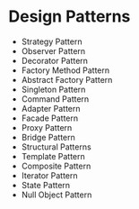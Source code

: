 # Design Patterns

* Strategy Pattern
* Observer Pattern
* Decorator Pattern
* Factory Method Pattern
* Abstract Factory Pattern
* Singleton Pattern
* Command Pattern
* Adapter Pattern
* Facade Pattern
* Proxy Pattern
* Bridge Pattern
* Structural Patterns
* Template Pattern
* Composite Pattern
* Iterator Pattern
* State Pattern
* Null Object Pattern
